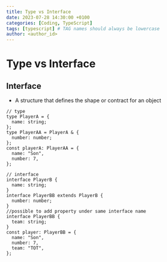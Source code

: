 ```yaml
---
title: Type vs Interface
date: 2023-07-28 14:30:00 +0100
categories: [Coding, TypeScript]
tags: [typescript] # TAG names should always be lowercase
author: <author_id>
---
```


# Type vs Interface

## Interface

- A structure that defines the shape or contract for an object

```tsx
// type
type PlayerA = {
  name: string;
};
type PlayerAA = PlayerA & {
  number: number;
};
const playerA: PlayerAA = {
  name: "Son",
  number: 7,
};

// interface
interface PlayerB {
  name: string;
}
interface PlayerBB extends PlayerB {
  number: number;
}
//possible to add property under same interface name
interface PlayerBB {
  team: string;
}
const player: PlayerBB = {
  name: "Son",
  number: 7,
  team: "TOT",
};
```
